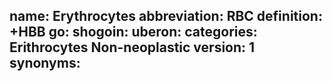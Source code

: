 name: Erythrocytes
abbreviation: RBC
definition: +HBB
go: 
shogoin: 
uberon: 
categories: Erithrocytes Non-neoplastic
version: 1 
synonyms:
---
